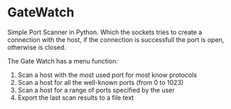 # GateWatch

Simple Port Scanner in Python. Which the sockets tries to create a connection with the host, if the connection is successfull the port is open, otherwise is closed.


The Gate Watch has a menu function:
1. Scan a host with the most used port for most know protocols
2. Scan a host for all the well-known ports (from 0 to 1023)
3. Scan a host for a range of ports specified by the user
4. Export the last scan results to a file text




